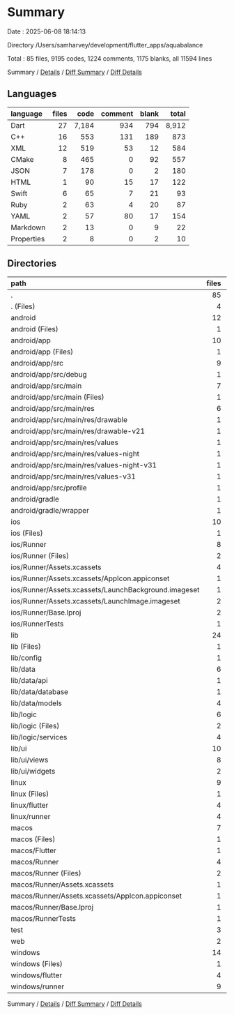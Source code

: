 # Summary

Date : 2025-06-08 18:14:13

Directory /Users/samharvey/development/flutter_apps/aquabalance

Total : 85 files,  9195 codes, 1224 comments, 1175 blanks, all 11594 lines

Summary / [Details](details.md) / [Diff Summary](diff.md) / [Diff Details](diff-details.md)

## Languages
| language | files | code | comment | blank | total |
| :--- | ---: | ---: | ---: | ---: | ---: |
| Dart | 27 | 7,184 | 934 | 794 | 8,912 |
| C++ | 16 | 553 | 131 | 189 | 873 |
| XML | 12 | 519 | 53 | 12 | 584 |
| CMake | 8 | 465 | 0 | 92 | 557 |
| JSON | 7 | 178 | 0 | 2 | 180 |
| HTML | 1 | 90 | 15 | 17 | 122 |
| Swift | 6 | 65 | 7 | 21 | 93 |
| Ruby | 2 | 63 | 4 | 20 | 87 |
| YAML | 2 | 57 | 80 | 17 | 154 |
| Markdown | 2 | 13 | 0 | 9 | 22 |
| Properties | 2 | 8 | 0 | 2 | 10 |

## Directories
| path | files | code | comment | blank | total |
| :--- | ---: | ---: | ---: | ---: | ---: |
| . | 85 | 9,195 | 1,224 | 1,175 | 11,594 |
| . (Files) | 4 | 68 | 80 | 24 | 172 |
| android | 12 | 145 | 51 | 11 | 207 |
| android (Files) | 1 | 3 | 0 | 1 | 4 |
| android/app | 10 | 137 | 51 | 9 | 197 |
| android/app (Files) | 1 | 29 | 0 | 0 | 29 |
| android/app/src | 9 | 108 | 51 | 9 | 168 |
| android/app/src/debug | 1 | 3 | 4 | 1 | 8 |
| android/app/src/main | 7 | 102 | 43 | 7 | 152 |
| android/app/src/main (Files) | 1 | 34 | 11 | 1 | 46 |
| android/app/src/main/res | 6 | 68 | 32 | 6 | 106 |
| android/app/src/main/res/drawable | 1 | 9 | 0 | 1 | 10 |
| android/app/src/main/res/drawable-v21 | 1 | 9 | 0 | 1 | 10 |
| android/app/src/main/res/values | 1 | 13 | 9 | 1 | 23 |
| android/app/src/main/res/values-night | 1 | 13 | 9 | 1 | 23 |
| android/app/src/main/res/values-night-v31 | 1 | 12 | 7 | 1 | 20 |
| android/app/src/main/res/values-v31 | 1 | 12 | 7 | 1 | 20 |
| android/app/src/profile | 1 | 3 | 4 | 1 | 8 |
| android/gradle | 1 | 5 | 0 | 1 | 6 |
| android/gradle/wrapper | 1 | 5 | 0 | 1 | 6 |
| ios | 10 | 167 | 7 | 23 | 197 |
| ios (Files) | 1 | 31 | 3 | 10 | 44 |
| ios/Runner | 8 | 129 | 2 | 9 | 140 |
| ios/Runner (Files) | 2 | 13 | 0 | 3 | 16 |
| ios/Runner/Assets.xcassets | 4 | 48 | 0 | 4 | 52 |
| ios/Runner/Assets.xcassets/AppIcon.appiconset | 1 | 1 | 0 | 0 | 1 |
| ios/Runner/Assets.xcassets/LaunchBackground.imageset | 1 | 21 | 0 | 1 | 22 |
| ios/Runner/Assets.xcassets/LaunchImage.imageset | 2 | 26 | 0 | 3 | 29 |
| ios/Runner/Base.lproj | 2 | 68 | 2 | 2 | 72 |
| ios/RunnerTests | 1 | 7 | 2 | 4 | 13 |
| lib | 24 | 6,148 | 800 | 620 | 7,568 |
| lib (Files) | 1 | 36 | 2 | 6 | 44 |
| lib/config | 1 | 97 | 13 | 16 | 126 |
| lib/data | 6 | 510 | 67 | 77 | 654 |
| lib/data/api | 1 | 115 | 21 | 21 | 157 |
| lib/data/database | 1 | 197 | 29 | 31 | 257 |
| lib/data/models | 4 | 198 | 17 | 25 | 240 |
| lib/logic | 6 | 1,169 | 162 | 203 | 1,534 |
| lib/logic (Files) | 2 | 464 | 66 | 84 | 614 |
| lib/logic/services | 4 | 705 | 96 | 119 | 920 |
| lib/ui | 10 | 4,336 | 556 | 318 | 5,210 |
| lib/ui/views | 8 | 4,280 | 551 | 308 | 5,139 |
| lib/ui/widgets | 2 | 56 | 5 | 10 | 71 |
| linux | 9 | 330 | 37 | 92 | 459 |
| linux (Files) | 1 | 104 | 0 | 25 | 129 |
| linux/flutter | 4 | 110 | 9 | 27 | 146 |
| linux/runner | 4 | 116 | 28 | 40 | 184 |
| macos | 7 | 489 | 6 | 26 | 521 |
| macos (Files) | 1 | 32 | 1 | 10 | 43 |
| macos/Flutter | 1 | 16 | 3 | 4 | 23 |
| macos/Runner | 4 | 434 | 0 | 8 | 442 |
| macos/Runner (Files) | 2 | 23 | 0 | 7 | 30 |
| macos/Runner/Assets.xcassets | 1 | 68 | 0 | 0 | 68 |
| macos/Runner/Assets.xcassets/AppIcon.appiconset | 1 | 68 | 0 | 0 | 68 |
| macos/Runner/Base.lproj | 1 | 343 | 0 | 1 | 344 |
| macos/RunnerTests | 1 | 7 | 2 | 4 | 13 |
| test | 3 | 1,036 | 134 | 174 | 1,344 |
| web | 2 | 125 | 15 | 17 | 157 |
| windows | 14 | 687 | 94 | 188 | 969 |
| windows (Files) | 1 | 89 | 0 | 20 | 109 |
| windows/flutter | 4 | 136 | 9 | 29 | 174 |
| windows/runner | 9 | 462 | 85 | 139 | 686 |

Summary / [Details](details.md) / [Diff Summary](diff.md) / [Diff Details](diff-details.md)